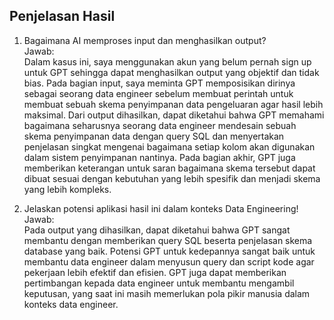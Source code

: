 ## Penjelasan Hasil

1. Bagaimana AI memproses input dan menghasilkan output?\
   Jawab:\
   Dalam kasus ini, saya menggunakan akun yang belum pernah sign up untuk GPT sehingga dapat menghasilkan output yang objektif dan tidak bias. Pada bagian input, saya meminta GPT memposisikan dirinya sebagai seorang data engineer sebelum membuat perintah untuk membuat sebuah skema penyimpanan data pengeluaran agar hasil lebih maksimal. Dari output dihasilkan, dapat diketahui bahwa GPT memahami bagaimana seharusnya seorang data engineer mendesain sebuah skema penyimpanan data dengan query SQL dan menyertakan penjelasan singkat mengenai bagaimana setiap kolom akan digunakan dalam sistem penyimpanan nantinya. Pada bagian akhir, GPT juga memberikan keterangan untuk saran bagaimana skema tersebut dapat dibuat sesuai dengan kebutuhan yang lebih spesifik dan menjadi skema yang lebih kompleks.
   
2. Jelaskan potensi aplikasi hasil ini dalam konteks Data Engineering!\
   Jawab:\
   Pada output yang dihasilkan, dapat diketahui bahwa GPT sangat membantu dengan memberikan query SQL beserta penjelasan skema database yang baik. Potensi GPT untuk kedepannya sangat baik untuk membantu data engineer dalam menyusun query dan script kode agar pekerjaan lebih efektif dan efisien. GPT juga dapat memberikan pertimbangan kepada data engineer untuk membantu mengambil keputusan, yang saat ini masih memerlukan pola pikir manusia dalam konteks data engineer.